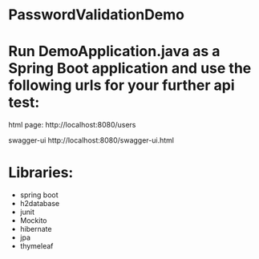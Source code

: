 # PasswordValidationDemo

# Run DemoApplication.java as a Spring Boot application and use the following urls for your further api test:

html page:
http://localhost:8080/users

swagger-ui
http://localhost:8080/swagger-ui.html


# Libraries:
- spring boot
- h2database
- junit
- Mockito
- hibernate
- jpa
- thymeleaf
